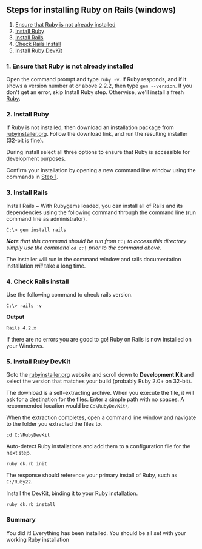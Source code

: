 ## Steps for installing Ruby on Rails (windows)
1. [Ensure that Ruby is not already installed](#1-ensure-that-ruby-is-not-already-installed)
2. [Install Ruby](#2-install-ruby)
3. [Install Rails](#3-install-rails)
4. [Check Rails Install](#4-check-rails-install)
5. [Install Ruby DevKit](#5-install-ruby-devkit)

### 1. Ensure that Ruby is not already installed
Open the command prompt and type `ruby -v`. If Ruby responds, and if it shows a version number at or above 2.2.2, then type `gem --version`. If you don't get an error, skip Install Ruby step. Otherwise, we'll install a fresh [Ruby](#2-install-ruby).

### 2. Install Ruby
If Ruby is not installed, then download an installation package from [rubyinstaller.org](http://rubyinstaller.org/downloads/). Follow the download link, and run the resulting installer (32-bit is fine).

During install select all three options to ensure that Ruby is accessible for development purposes.

Confirm your installation by opening a new command line window using the commands in [Step 1](#1-ensure-that-ruby-is-not-already-installed).

### 3. Install Rails
Install Rails − With Rubygems loaded, you can install all of Rails and its dependencies using the following command through the command line (run command line as administrator).
``` cli
C:\> gem install rails
```
*__Note__ that this command should be run from `C:\` to access this directory simply use the command `cd c:\` prior to the command above.*

The installer will run in the command window and rails documentation installation _will_ take a long time.

### 4. Check Rails install
Use the following command to check rails version.
``` cli
C:\> rails -v
```
**Output**
``` cli
Rails 4.2.x
```

If there are no errors you are good to go! Ruby on Rails is now installed on your Windows.

### 5. Install Ruby DevKit
Goto the [rubyinstaller.org](http://rubyinstaller.org/downloads/) website and scroll down to **Development Kit** and select the version that matches your build (probably Ruby 2.0+ on 32-bit).

The download is a self-extracting archive. When you execute the file, it will ask for a destination for the files. Enter a simple path with no spaces. A recommended location would be `C:\RubyDevKit\`.

When the extraction completes, open a command line window and navigate to the folder you extracted the files to.
``` cli
cd C:\RubyDevKit
```
Auto-detect Ruby installations and add them to a configuration file for the next step.
``` cli
ruby dk.rb init
```
The response should reference your primary install of Ruby, such as `C:/Ruby22`.

Install the DevKit, binding it to your Ruby installation.
``` cli
ruby dk.rb install
```

### Summary
You did it! Everything has been installed. You should be all set with your working Ruby installation
